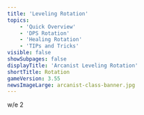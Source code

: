 ```yaml
---
title: 'Leveling Rotation'
topics:
    - 'Quick Overview'
    - 'DPS Rotation'
    - 'Healing Rotation'
    - 'TIPs and Tricks'
visible: false
showSubpages: false
displayTitle: 'Arcanist Leveling Rotation'
shortTitle: Rotation
gameVersion: 3.55
newsImageLarge: arcanist-class-banner.jpg
---
```


w/e 2